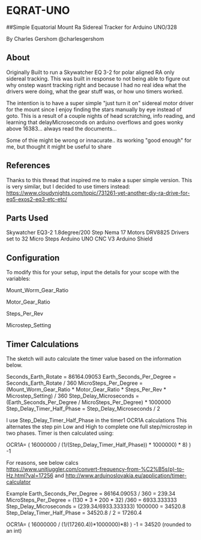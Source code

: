 # EQRAT-UNO
##Simple Equatorial Mount Ra Sidereal Tracker for Arduino UNO/328

By Charles Gershom 
@charlesgershom 

## About

Originally Built to run a Skywatcher EQ 3-2 for polar aligned RA only sidereal tracking.
This was built in response to not being able to figure out why onstep wasnt tracking right
and because I had no real idea what the drivers were doing, what the gear stuff was, or how 
uno timers worked. 
   
The intention is to have a super simple "just turn it on" sidereal motor driver for the mount since I enjoy
finding the stars manually by eye instead of goto. This is a result of a couple nights of head scratching, info reading, and learning that delayMicroseconds on arduino overflows and goes wonky above 16383... always read the documents... 
   
Some of thie might be wrong or innacurate.. its working "good enough" for me, but thought it might be useful to share


## References
Thanks to this thread that inspired me to make a super simple version. This is very similar, but I decided to use timers instead:
https://www.cloudynights.com/topic/731261-yet-another-diy-ra-drive-for-eq5-exos2-eq3-etc-etc/

## Parts Used 
Skywatcher EQ3-2
1.8degree/200 Step Nema 17 Motors 
DRV8825 Drivers set to 32 Micro Steps
Arduino UNO
CNC V3 Arduino Shield

## Configuration
   
To modify this for your setup, input the details for your scope with the variables:

Mount_Worm_Gear_Ratio

Motor_Gear_Ratio

Steps_Per_Rev

Microstep_Setting

## Timer Calculations

The sketch will auto calculate the timer value based on the information below.
  
Seconds_Earth_Rotate = 86164.09053
Earth_Seconds_Per_Degree = Seconds_Earth_Rotate / 360
MicroSteps_Per_Degree = (Mount_Worm_Gear_Ratio * Motor_Gear_Ratio *  Steps_Per_Rev * Microstep_Setting) / 360
Step_Delay_Microseconds = (Earth_Seconds_Per_Degree / MicroSteps_Per_Degree) * 1000000
Step_Delay_Timer_Half_Phase = Step_Delay_Microseconds / 2
   
I use Step_Delay_Timer_Half_Phase in the timer1 OCR1A calculations This alternates the 
step pin Low and High to complete one full step/microstep in two phases. Timer is then calculated using:  
   
OCR1A= ( 16000000 / (1/(Step_Delay_Timer_Half_Phase)) * 1000000) * 8) ) -1
   
For reasons, see below calcs    
https://www.unitjuggler.com/convert-frequency-from-%C2%B5s(p)-to-Hz.html?val=17256
and 
http://www.arduinoslovakia.eu/application/timer-calculator
   
Example
Earth_Seconds_Per_Degree = 86164.09053 / 360 = 239.34
MicroSteps_Per_Degree = (130  * 3 *  200 *  32) /360 = 6933.333333
Step_Delay_Microseconds = (239.34/6933.333333)  1000000 = 34520.8
Step_Delay_Timer_Half_Phase = 34520.8 / 2 = 17260.4
   
OCR1A= ( 16000000 / (1/(17260.4))*1000000)*8) ) -1 = 34520 (rounded to an int)
